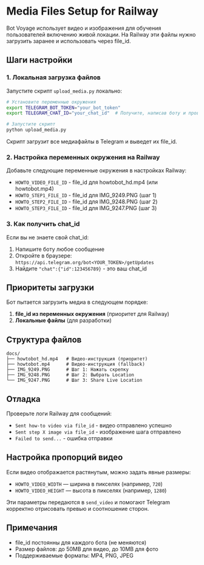# Media Files Setup for Railway

Bot Voyage использует видео и изображения для обучения пользователей включению живой локации. На Railway эти файлы нужно загрузить заранее и использовать через file_id.

## Шаги настройки

### 1. Локальная загрузка файлов

Запустите скрипт `upload_media.py` локально:

```bash
# Установите переменные окружения
export TELEGRAM_BOT_TOKEN="your_bot_token"
export TELEGRAM_CHAT_ID="your_chat_id"  # Получите, написав боту и проверив getUpdates

# Запустите скрипт
python upload_media.py
```

Скрипт загрузит все медиафайлы в Telegram и выведет их file_id.

### 2. Настройка переменных окружения на Railway

Добавьте следующие переменные окружения в настройках Railway:

- `HOWTO_VIDEO_FILE_ID` - file_id для howtobot_hd.mp4 (или howtobot.mp4)
- `HOWTO_STEP1_FILE_ID` - file_id для IMG_9249.PNG (шаг 1)
- `HOWTO_STEP2_FILE_ID` - file_id для IMG_9248.PNG (шаг 2)
- `HOWTO_STEP3_FILE_ID` - file_id для IMG_9247.PNG (шаг 3)

### 3. Как получить chat_id

Если вы не знаете свой chat_id:

1. Напишите боту любое сообщение
2. Откройте в браузере: `https://api.telegram.org/bot<YOUR_TOKEN>/getUpdates`
3. Найдите `"chat":{"id":123456789}` - это ваш chat_id

## Приоритеты загрузки

Бот пытается загрузить медиа в следующем порядке:

1. **file_id из переменных окружения** (приоритет для Railway)
2. **Локальные файлы** (для разработки)

## Структура файлов

```
docs/
├── howtobot_hd.mp4   # Видео-инструкция (приоритет)
├── howtobot.mp4      # Видео-инструкция (fallback)
├── IMG_9249.PNG      # Шаг 1: Нажать скрепку
├── IMG_9248.PNG      # Шаг 2: Выбрать Location
└── IMG_9247.PNG      # Шаг 3: Share Live Location
```

## Отладка

Проверьте логи Railway для сообщений:
- `Sent how-to video via file_id` - видео отправлено успешно
- `Sent step X image via file_id` - изображение шага отправлено
- `Failed to send...` - ошибка отправки

## Настройка пропорций видео

Если видео отображается растянутым, можно задать явные размеры:

- `HOWTO_VIDEO_WIDTH` — ширина в пикселях (например, `720`)
- `HOWTO_VIDEO_HEIGHT` — высота в пикселях (например, `1280`)

Эти параметры передаются в `send_video` и помогают Telegram корректно отрисовать превью и соотношение сторон.

## Примечания

- file_id постоянны для каждого бота (не меняются)
- Размер файлов: до 50MB для видео, до 10MB для фото
- Поддерживаемые форматы: MP4, PNG, JPEG
